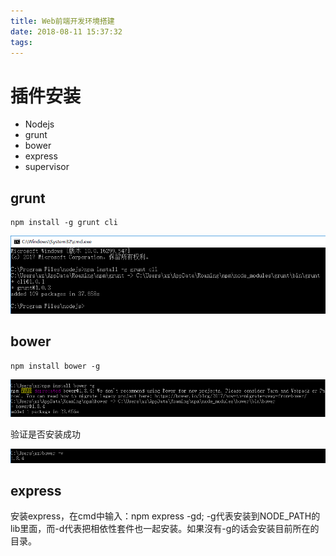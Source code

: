 ```yaml
---
title: Web前端开发环境搭建
date: 2018-08-11 15:37:32
tags:
---
```


# 插件安装

- Nodejs
- grunt
- bower
- express
- supervisor

## grunt

```npm
npm install -g grunt cli
```

![Web前端开发环境搭建](Web前端开发环境搭建/grunt安装.png)

## bower

```npm
npm install bower -g
```

![Web前端开发环境搭建](Web前端开发环境搭建/bower安装.png)

验证是否安装成功

![Web前端开发环境搭建](Web前端开发环境搭建/bower安装验证.png)

## express

安装express，在cmd中输入：npm express -gd;   -g代表安装到NODE_PATH的lib里面，而-d代表把相依性套件也一起安装。如果沒有-g的话会安装目前所在的目录。


